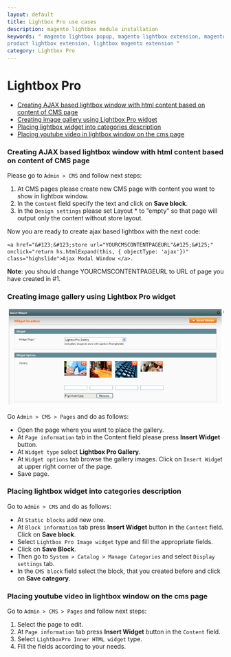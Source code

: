 ```yaml
---
layout: default
title: Lightbox Pro use cases
description: magento lightbox module installation
keywords: " magento lightbox popup, magento lightbox extension, magento
product lightbox extension, lightbox magento extension "
category: Lightbox Pro
---
```


# Lightbox Pro

- [Creating AJAX based lightbox window with html content based on content of CMS page](#creating-ajax-based-lightbox-window-with-html-content-based-on-content-of-cms-page)
- [Creating image gallery using Lightbox Pro widget](#creating-image-gallery-using-lightbox-pro-widget)
- [Placing lightbox widget into categories description](#placing-lightbox-widget-into-categories-description)
- [Placing youtube video in lightbox window on the cms page](#placing-youtube-video-in-lightbox-window-on-the-cms-page)


### Creating AJAX based lightbox window with html content based on content of CMS page

Please go to `Admin > CMS` and follow next steps:

1.   At CMS pages please create new CMS page with content you want to show in lightbox window.
2.   In the `Content` field specify the text and click on **Save block**.
3.   In the `Design settings` please set Layout * to ”empty” so that page will output only the content without store layout.

Now you are ready to create ajax based lightbox with the next code:

```
<a href="&#123;&#123;store url="YOURCMSCONTENTPAGEURL"&#125;&#125;" onclick="return hs.htmlExpand(this, { objectType: 'ajax'})" class="highslide">Ajax Modal Window </a>.
```

**Note**: you should change YOURCMSCONTENTPAGEURL to URL of page you have created in #1.

### Creating image gallery using Lightbox Pro widget

![Lightbox popup](/images/m1/extensions/lightbox-pro/use-case-widget-gallery.png)

Go `Admin > CMS > Pages` and do as follows:

-   Open the page where you want to place the gallery.
-   At `Page information` tab in the Content field please press **Insert Widget** button.
-   At `Widget type` select **Lightbox Pro Gallery**.
-   At `Widget options` tab browse the gallery images. Click on `Insert Widge`t at upper right corner of the page.
-   Save page.

### Placing lightbox widget into categories description

Go to `Admin > CMS` and do as follows:

-   At `Static blocks` add new one.
-   At `Block information` tab press **Insert Widget** button in the `Content` field. Click on **Save block**.
-   Select `Lightbox Pro Image widget` type and fill the appropriate fields.
-   Click on **Save Block**.
-   Then go to `System > Catalog > Manage Categories` and select `Display settings` tab.
-   In the `CMS block` field select the block, that you created before and click on **Save category**.

### Placing youtube video in lightbox window on the cms page

Go to `Admin > CMS > Pages` and follow next steps:

1. Select the page to edit.
2. At `Page information` tab press **Insert Widget** button in the `Content` field.
3. Select `LightboxPro Inner HTML widget` type.
4. Fill the fields according to your needs.
